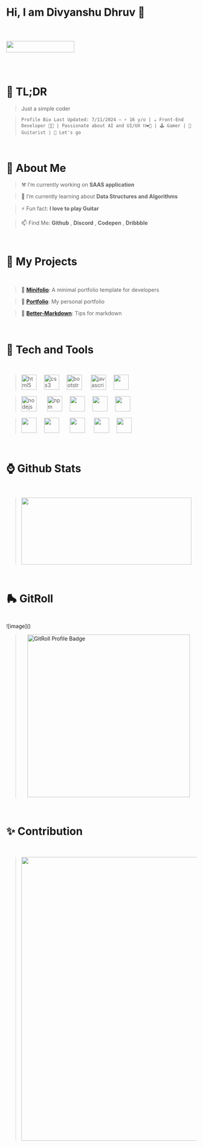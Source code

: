 <!--<img src="img/code.gif">-->

<h1><p align="left">Hi, I am Divyanshu Dhruv 👋 </p></h1>
 
<br>

<p align="left"> 
 <img src="https://komarev.com/ghpvc/?username=divyanshudhruv&style=for-the-badge&color=808fff" width="180px" height="29.4px">
 
 <!--<img src="/img/image.svg" height = "29.4px" width="150px"><img src="/img/uses-md.svg" height = "29.4px" width="90px"> &nbsp;<img src="https://hit.yhype.me/github/profile?user_id=71079602">
-->
</p>

 <br>

 
 <br>
 <!-- <img src="img/uses-markdown.svg"> &nbsp;&nbsp;&nbsp; <img src="img/Stars.svg">&nbsp;&nbsp;&nbsp;</p> -->
 
<h1><b>🙂 TL;DR</b></h3>

> Just a simple coder

>  `Profile Bio Last Updated: 7/11/2024 — ⚡ 16 y/o | ☕️ Front-End Developer 👨‍💻 | Passionate about AI and UI/UX ⛓❤️‍🔥 | 🕹️ Gamer | 🎸 Guitarist | 🙏 Let's go`
 

<br>


<h1><b>🪪 About Me</b></h3>
 
<p align="left">

> ⚒️ I’m currently working on **SAAS application**


> 🌱 I’m currently learning about **Data Structures and Algorithms**


> ⚡ Fun fact: **I love to play Guitar** 

  
> 📫 Find Me: **Github** , **Discord** , **Codepen** , **Dribbble**

  <br>
  </p>

  <h1><b>📁 My Projects</b></h1>

<br>

> **📍** [**Minifolio**](https://github.com/divyanshudhruv/Minifolio): A minimal portfolio template for developers

> **🤖** [**Portfolio**](https://github.com/divyanshudhruv/divyanshudhruv.github.io): My personal portfolio
 
 > **🚩** [**Better-Markdown**](https://github.com/divyanshudhruv/Better-Markdown): Tips for markdown

  <br>
  

<h1><b>🔦 Tech and Tools</b></h1>

<br>

> <img src="https://cdn.jsdelivr.net/gh/devicons/devicon/icons/html5/html5-original.svg" height="40" alt="html5 logo"  /><img width="20"><img src="https://cdn.jsdelivr.net/gh/devicons/devicon/icons/css3/css3-original.svg" height="40" alt="css3 logo"  /><img width="20" /><img src="https://skillicons.dev/icons?i=bootstrap" height="40" alt="bootstrap logo"  /> <img width="20" /><img src="https://cdn.jsdelivr.net/gh/devicons/devicon/icons/javascript/javascript-original.svg" height="40" alt="javascript logo"  /><img width="20" /><img src="https://devicon-website.vercel.app/api/typescript/original.svg" height="40">



> 


> <img src="https://cdn.jsdelivr.net/gh/devicons/devicon/icons/nodejs/nodejs-original.svg" height="40" alt="nodejs logo"  />  <img width="20px" /> <img src="https://cdn.jsdelivr.net/gh/devicons/devicon/icons/npm/npm-original-wordmark.svg" height="40" alt="npm logo"  /><img width="20" /><img src="https://devicon-website.vercel.app/api/git/original.svg" height="40"></img><img  width="20"><img src="https://devicon-website.vercel.app/api/arduino/original.svg" height="40"></img><img width="20" /><img src="https://devicon-website.vercel.app/api/gitlab/original.svg" height="40"></img><img width="20" />



> <img src="https://devicon-website.vercel.app/api/bootstrap/original.svg" height="40"></img><img width="20px" /><img src="https://avatars.githubusercontent.com/u/76870092?s=280&v=4" height="40">    <img width="20px" />    <img src="https://devicon-website.vercel.app/api/tailwindcss/plain.svg" height="40"></img> <img width="20" /><img src="https://devicon-website.vercel.app/api/flutter/original.svg" height="40"></img><img width="20" /><img src="https://devicon-website.vercel.app/api/eslint/original.svg" height="40"></img><img width="20" />


<!--

> <img src="https://cdn.jsdelivr.net/gh/devicons/devicon/icons/firebase/firebase-plain.svg" height="40" alt="firebase logo"  /><img width="20" /><img src="https://cdn.jsdelivr.net/gh/devicons/devicon/icons/couchdb/couchdb-original.svg" height="40" alt="couchdb logo"  />  <img width="20" /><img src="https://cdn.jsdelivr.net/gh/devicons/devicon/icons/mongodb/mongodb-original.svg" height="40" alt="mongodb logo"  /> <img width="20" /><img src="https://seeklogo.com/images/S/supabase-logo-DCC676FFE2-seeklogo.com.png" height="40">  
             



> <img src="https://cdn.jsdelivr.net/gh/devicons/devicon/icons/figma/figma-original.svg" height="40" alt="figma logo"  />  <img width="20" /> <img src="https://devicon-website.vercel.app/api/canva/original.svg" height="40"></img><img  width="20">  <img src="https://github.com/user-attachments/assets/f2dee293-eabc-449b-a41c-902deb45c2f9" height="40">

-->



    
  

<br>
<h1>⌚ Github Stats</h3>

<br>
 <!--
> &nbsp;&nbsp;&nbsp;&nbsp;<img src="https://github-readme-streak-stats.herokuapp.com/?user=divyanshudhruv&theme=vue-dark&hide_border=true"  width="450" height="195">-->
 
> <p  align="left"><img src="https://github-readme-stats.vercel.app/api?username=divyanshudhruv&theme=vue-dark&hide_border=true&include_all_commits=true&count_private=false" height="177" width="450"></p>

<br>



<h1>🛼 GitRoll</h1>
<br>![image]()


> &nbsp;&nbsp;&nbsp;&nbsp;<a href="#" target="_blank"><img src="https://github.com/user-attachments/assets/13db1934-d82f-4292-a402-8fafdce6686e" alt="GitRoll Profile Badge"   width="430"/></a>
<br>



<h1>✨ Contribution</h3>

<br>

> <p align="left"><img src="https://github-readme-activity-graph.vercel.app/graph?username=divyanshudhruv&theme=one-dark"width="750"></p>

  <BR>

<!--
>  <img src="https://github-readme-stats.vercel.app/api/top-langs/?username=divyanshudhruv&hide_progress=true&theme=vue-dark&hide_border=false">-->
